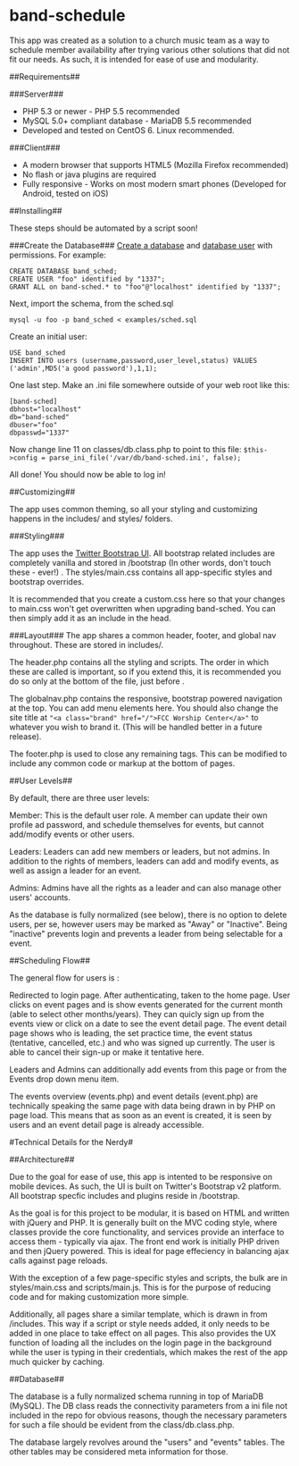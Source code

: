 band-schedule
=============

This app was created as a solution to a church music team as a way to schedule member availability after trying various other solutions that did not fit our needs.  As such, it is intended for ease of use and modularity.

##Requirements##

###Server###
* PHP 5.3 or newer - PHP 5.5 recommended
* MySQL 5.0+ compliant database - MariaDB 5.5 recommended
* Developed and tested on CentOS 6.  Linux recommended.

###Client###

* A modern browser that supports HTML5 (Mozilla Firefox recommended)
* No flash or java plugins are required
* Fully responsive - Works on most modern smart phones (Developed for Android, tested on iOS)

##Installing##

These steps should be automated by a script soon!

###Create the Database###
[Create a database](https://mariadb.com/kb/en/create-database/) and [database user](https://mariadb.com/kb/en/create-user/) with permissions.  For example:

```
CREATE DATABASE band_sched;
CREATE USER "foo" identified by "1337";
GRANT ALL on band-sched.* to "foo"@"localhost" identified by "1337";

```
Next, import the schema, from the sched.sql
```
mysql -u foo -p band_sched < examples/sched.sql
```
Create an initial user:
```
USE band_sched
INSERT INTO users (username,password,user_level,status) VALUES ('admin',MD5('a good password'),1,1);
```
One last step.  Make an .ini file somewhere outside of your web root like this:
```
[band-sched]
dbhost="localhost"
db="band-sched"
dbuser="foo"
dbpasswd="1337"
```
Now change line 11 on classes/db.class.php to point to this file:
```$this->config = parse_ini_file('/var/db/band-sched.ini', false);```

All done!  You should now be able to log in!

##Customizing##

The app uses common theming, so all your styling and customizing happens in the includes/ and styles/ folders.

###Styling###

The app uses the [Twitter Bootstrap UI](http://getbootstrap.com/).  All bootstrap related includes are completely vanilla and stored in /bootstrap (In other words, don't touch these - ever!) .  The styles/main.css contains all app-specific styles and bootstrap overrides.  

It is recommended that you create a custom.css here so that your changes to main.css won't get overwritten when upgrading band-sched.  You can then simply add it as an include in the head.

###Layout###
The app shares a common header, footer, and global nav throughout.  These are stored in includes/.  

The header.php contains all the styling and scripts.  The order in which these are called is important, so if you extend this, it is recommended you do so only at the bottom of the file, just before </head>.

The globalnav.php contains the responsive, bootstrap powered navigation at the top.  You can add menu elements here.  You should also change the site title at ```"<a class="brand" href="/">FCC Worship Center</a>"``` to whatever you wish to brand it.  (This will be handled better in a future release).

The footer.php is used to close any remaining tags.  This can be modified to include any common code or markup at the bottom of pages.

##User Levels##

By default, there are three user levels:

Member: This is the default user role.  A member can update their own profile ad password, and schedule themselves for events, but cannot add/modify events or other users.

Leaders: Leaders can add new members or leaders, but not admins.  In addition to the rights of members, leaders can add and modify events, as well as assign a leader for an event.

Admins: Admins have all the rights as a leader and can also manage other users' accounts.

As the database is fully normalized (see below), there is no option to delete users, per se, however users may be marked as "Away" or "Inactive".  Being "inactive" prevents login and prevents a leader from being selectable for a event.

##Scheduling Flow##

The general flow for users is :

Redirected to login page.  After authenticating, taken to the home page.  User clicks on event pages and is show events generated for the current month (able to select other months/years).  They can quicly sign up from the events view or click on a date to see the event detail page.  The event detail page shows who is leading, the set practice time, the event status (tentative, cancelled, etc.) and who was signed up currently.  The user is able to cancel their sign-up or make it tentative here.

Leaders and Admins can additionally add events from this page or from the Events drop down menu item.  

The events overview (events.php) and event details (event.php) are technically speaking the same page with data being drawn in by PHP on page load.  This means that as soon as an event is created, it is seen by users and an event detail page is already accessible.

#Technical Details for the Nerdy#

##Architecture##

Due to the goal for ease of use, this app is intented to be responsive on mobile devices.  As such, the UI is built on Twitter's Bootstrap v2 platform. All bootstrap specfic includes and plugins reside in /bootstrap.

As the goal is for this project to be modular, it is based on HTML and written with jQuery and PHP.  It is generally built on the MVC coding style, where classes provide the core functionality, and services provide an interface to access them - typically via ajax.  The front end work is initially PHP driven and then jQuery powered.  This is ideal for page effeciency in balancing ajax calls against page reloads.

With the exception of a few page-specific styles and scripts, the bulk are in styles/main.css and scripts/main.js.  This is for the purpose of reducing code and for making customization more simple.

Additionally, all pages share a similar template, which is drawn in from /includes.  This way if a script or style needs added, it only needs to be added in one place to take effect on all pages.  This also provides the UX function of loading all the includes on the login page in the background while the user is typing in their credentials, which makes the rest of the app much quicker by caching.

##Database##

The database is a fully normalized schema running in top of MariaDB (MySQL).  The DB class reads the connectivity parameters from a ini file not included in the repo for obvious reasons, though the necessary parameters for such a file should be evident from the class/db.class.php.

The database largely revolves around the "users" and "events" tables.  The other tables may be considered meta information for those.
